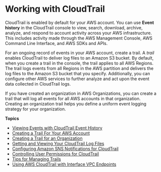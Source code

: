 # Working with CloudTrail<a name="cloudtrail-getting-started"></a>

 CloudTrail is enabled by default for your AWS account\. You can use **Event history** in the CloudTrail console to view, search, download, archive, analyze, and respond to account activity across your AWS infrastructure\. This includes activity made through the AWS Management Console, AWS Command Line Interface, and AWS SDKs and APIs\.

For an ongoing record of events in your AWS account, create a trail\. A *trail* enables CloudTrail to deliver log files to an Amazon S3 bucket\. By default, when you create a trail in the console, the trail applies to all AWS Regions\. The trail logs events from all Regions in the AWS partition and delivers the log files to the Amazon S3 bucket that you specify\. Additionally, you can configure other AWS services to further analyze and act upon the event data collected in CloudTrail logs\. 

If you have created an organization in AWS Organizations, you can create a trail that will log all events for all AWS accounts in that organization\. Creating an organization trail helps you define a uniform event logging strategy for your organization\.

**Topics**
+ [Viewing Events with CloudTrail Event History](view-cloudtrail-events.md)
+ [Creating a Trail For Your AWS Account](cloudtrail-create-and-update-a-trail.md)
+ [Creating a Trail for an Organization](creating-trail-organization.md)
+ [Getting and Viewing Your CloudTrail Log Files](get-and-view-cloudtrail-log-files.md)
+ [Configuring Amazon SNS Notifications for CloudTrail](configure-sns-notifications-for-cloudtrail.md)
+ [Controlling User Permissions for CloudTrail](control-user-permissions-for-cloudtrail.md)
+ [Tips for Managing Trails](cloudtrail-concepts-trails-managing-and-using.md)
+ [Using AWS CloudTrail with Interface VPC Endpoints](cloudtrail-and-interface-VPC.md)
